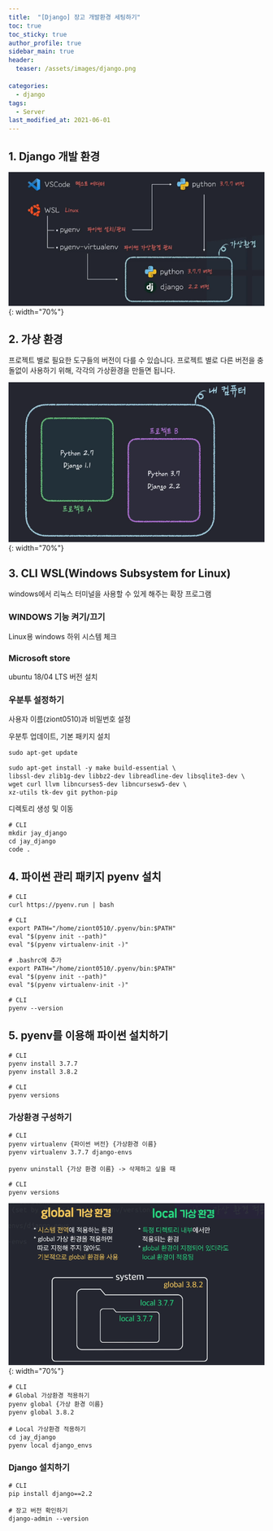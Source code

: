 ```yaml
---
title:  "[Django] 장고 개발환경 세팅하기"
toc: true
toc_sticky: true
author_profile: true
sidebar_main: true
header:
  teaser: /assets/images/django.png

categories:
  - django
tags:
  - Server
last_modified_at: 2021-06-01
---  
```


## 1. Django 개발 환경

![](/assets/images/django_intro_2.png){: width="70%"}  

## 2. 가상 환경

프로젝트 별로 필요한 도구들의 버전이 다를 수 있습니다. 프로젝트 별로 다른 버전을 충돌없이 사용하기 위해, 각각의 가상환경을 만들면 됩니다.  

![](/assets/images/django_intro_1.png){: width="70%"}  


## 3. CLI WSL(Windows Subsystem for Linux)  
windows에서 리눅스 터미널을 사용할 수 있게 해주는 확장 프로그램  

### WINDOWS 기능 켜기/끄기  

Linux용 windows 하위 시스템 체크

### Microsoft store  

ubuntu 18/04 LTS 버전 설치  

### 우분투 설정하기  

사용자 이름(ziont0510)과 비밀번호 설정  

우분투 업데이트, 기본 패키지 설치  

```
sudo apt-get update
```  

```
sudo apt-get install -y make build-essential \
libssl-dev zlib1g-dev libbz2-dev libreadline-dev libsqlite3-dev \
wget curl llvm libncurses5-dev libncursesw5-dev \
xz-utils tk-dev git python-pip
```  

디렉토리 생성 및 이동  

```
# CLI
mkdir jay_django
cd jay_django
code .
```  

## 4. 파이썬 관리 패키지 pyenv 설치  

```
# CLI
curl https://pyenv.run | bash
```  

```
# CLI
export PATH="/home/ziont0510/.pyenv/bin:$PATH"
eval "$(pyenv init --path)"
eval "$(pyenv virtualenv-init -)"
 ```

```
# .bashrc에 추가
export PATH="/home/ziont0510/.pyenv/bin:$PATH"
eval "$(pyenv init --path)"
eval "$(pyenv virtualenv-init -)"
```

```
# CLI
pyenv --version
```

## 5. pyenv를 이용해 파이썬 설치하기

```
# CLI
pyenv install 3.7.7
pyenv install 3.8.2
```

```
# CLI
pyenv versions
```

### 가상환경 구성하기

```
# CLI
pyenv virtualenv {파이썬 버전} {가상환경 이름}
pyenv virtualenv 3.7.7 django-envs

pyenv uninstall {가상 환경 이름} -> 삭제하고 싶을 때
```

```
# CLI
pyenv versions
```

![](/assets/images/django_intro_3.png){: width="70%"}  

```
# CLI
# Global 가상환경 적용하기
pyenv global {가상 환경 이름}
pyenv global 3.8.2

# Local 가상환경 적용하기
cd jay_django
pyenv local django_envs
```

### Django 설치하기

```
# CLI
pip install django==2.2

# 장고 버전 확인하기
django-admin --version
```  

